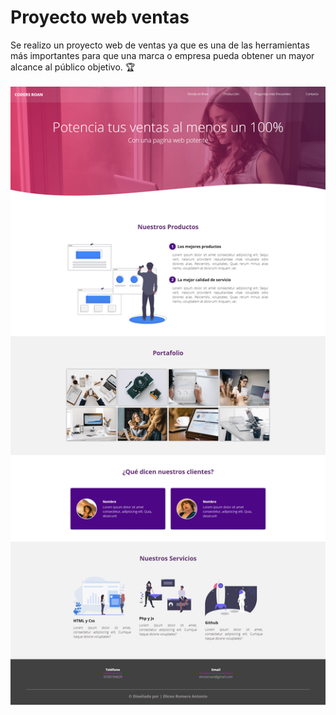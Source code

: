 # Proyecto web ventas
Se realizo un proyecto web de ventas ya que es una de las herramientas más importantes para que una marca o empresa pueda obtener un mayor alcance al público objetivo. 🏆 <br><br>
<img src="img/Venta.png" alt="Proyecto web de ventas |Front-end developer| tecnologías utilizadas HTML, Css y js.">
